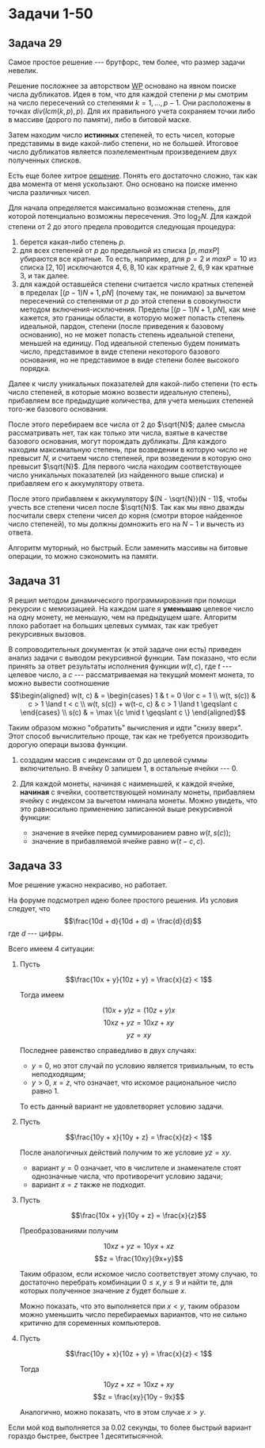 # Задачи 1-50

## Задача 29

Самое простое решение --- брутфорс, тем более, что размер задачи невелик.

Решение посложнее за авторством [WP](https://projecteuler.net/action=redirect;post_id=92910) основано на явном поиске числа дубликатов.
Идея в том, что для каждой степени $p$ мы смотрим на число пересечений со степенями $k = 1, \dots, p-1$.
Они расположены в точках $div(lcm(k, p), p)$.
Для их правильного учета сохраняем точки либо в массиве (дорого по памяти), либо в битовой маске.

Затем находим число **истинных** степеней, то есть чисел, которые представимы в виде какой-либо степени, но не большей.
Итоговое число дубликатов является поэлелементным произведением двух полученных списков.

Есть еще более хитрое [решение](https://projecteuler.net/action=redirect;post_id=93014).
Понять его достаточно сложно, так как два момента от меня ускользают.
Оно основано на поиске именно числа различных чисел.

Для начала определяется максимально возможная степень, для которой потенциально возможны пересечения.
Это $\log_2 N$.
Для каждой степени от 2 до этого предела проводится следующая процедура:

1. берется какая-либо степень $p$.
2. для всех степеней от $p$ до предельной из списка $[p, maxP]$ убираются все кратные.
   То есть, например, для $p = 2$ и $maxP = 10$ из списка $[2, 10]$ исключаются $4, 6, 8, 10$ как кратные 2, $6, 9$ как кратные 3, и так далее.
3. для каждой оставшейся степени считается число кратных степеней в пределах $[(p-1)N+1, pN]$ (почему так, не понимаю) за вычетом пересечений со степенями от $p$ до этой степени в совокупности методом включения-исключения.
Пределы $[(p-1)N+1, pN]$, как мне кажется, это границы области, в которую может попасть степень идеальной, пардон, степени (после приведения к базовому основанию), но не может попасть степень идеальной степени, меньшей на единицу.
Под идеальной степенью будем понимать число, представимое в виде степени некоторого базового основания, но не представимое в виде степени более высокого порядка.

Далее к числу уникальных показателей для какой-либо степени (то есть число степеней, в которые можно возвести идеальную степень), прибавляем все предыдущие количества, для учета меньших степеней того-же базового основания.

После этого перебираем все числа от 2 до $\sqrt{N}$; далее смысла рассматривать нет, так как только эти числа, взятые в качестве базового основания, могут порождать дубликаты.
Для каждого находим максимальную степень, при возведении в которую число не превысит $N$, и считаем число степеней, при возведении в которую оно превысит $\sqrt{N}$.
Для первого числа находим соответствующее число уникальных показателей (из найденного выше списка) и прибавляем его к аккумулятору ответа.

После этого прибавляем к аккумулятору $(N - \sqrt{N})(N - 1)$, чтобы учесть все степени чисел после $\sqrt{N}$.
Так как мы явно дважды посчитали сверх степени чисел до корня (смотри второе найденное число степеней), то мы должны домножить его на $N-1$ и вычесть из ответа.

Алгоритм муторный, но быстрый. Если заменить массивы на битовые операции, то можно сэкономить на памяти.

## Задача 31

Я решил методом динамического программирования при помощи рекурсии с мемоизацией.
На каждом шаге я **уменьшаю** целевое число на одну монету, не меньшую, чем на предыдущем шаге.
Алгоритм плохо работает на больших целевых суммах, так как требует рекурсивных вызовов.

В сопроводительных документах (к этой задаче они есть) приведен анализ задачи с выводом рекурсивной функции.
Там показано, что если принять за ответ результаты исполнения функции $w(t, c)$, где $t$ --- целевое число, а $c$ --- рассматриваемая на текущий момент монета, то можно вывести соотношение
$$\begin{aligned}
w(t, c) & = \begin{cases}
	1 & t = 0 \lor c = 1 \\
	w(t, s(c)) & c > 1 \land t < c \\
	w(t, s(c)) + w(t-c, c) & c > 1 \land t \geqslant c
\end{cases} \\
s(c) & = \max \{c \mid t \geqslant c \}
\end{aligned}$$

Таким образом можно "обратить" вычисления и идти "снизу вверх".
Этот способ вычислительно проще, так как не требуется производить дорогую операци вызова функции.

1. создадим массив с индексами от 0 до целевой суммы включительно.
   В ячейку 0 запишем 1, в остальные ячейки --- 0.
2. Для каждой монеты, начиная с наименьшей, к каждой ячейке, **начиная** с ячейки, соответствующей номиналу монеты, прибавляем ячейку с индексом за вычетом нминала монеты.
   Можно увидеть, что это равносильно применению записанной выше рекурсивной функции:

   * значение в ячейке перед суммированием равно $w(t, s(c))$;
   * значение в прибавляемой ячейке равно $w(t-c, c)$.

## Задача 33

Мое решение ужасно некрасиво, но работает.

На форуме подсмотрел идею более простого решения.
Из условия следует, что
$$\frac{10d + d}{10d + d} = \frac{d}{d}$$
где $d$ --- цифры.

Всего имеем 4 ситуации:

1. Пусть

   $$\frac{10x + y}{10z + y} = \frac{x}{z} < 1$$

   Тогда имеем

   $$(10x + y)z = (10z + y)x$$
   $$10xz + yz = 10xz + xy$$
   $$yz = xy$$

   Последнее равенство справедливо в двух случаях:

   * $y = 0$, но этот случай по условию является тривиальным, то есть неподходящим;
   * $y > 0,\ x = z$, что означает, что искомое рациональное число равно 1.

   То есть данный вариант не удовлетворяет условию задачи.

2. Пусть

   $$\frac{10y + x}{10y + z} = \frac{x}{z} < 1$$

   После аналогичных действий получим то же условие $yz = xy$.

   * вариант $y=0$ означает, что в числителе и знаменателе стоят однозначные числа, что противоречит условию задачи;
   * вариант $x = z$ также не подходит.

3. Пусть

   $$\frac{10x + y}{10y + z} = \frac{x}{z}$$

   Преобразованиями получим

   $$10xz + yz = 10yx + xz$$
   $$z = \frac{10xy}{9x+y}$$

   Таким образом, если искомое число соответствует этому случаю, то достаточно перебрать комбинации $0 \leqslant x,y \leqslant 9$ и найти те, для которых полученное значение $z$ будет больше $x$.

   Можно показать, что это выполняется при $x < y$, таким образом можно уменьшить число перебираемых вариантов, что не сильно критично для соременных компьютеров.

4. Пусть

   $$\frac{10y + x}{10z + y} = \frac{x}{z} < 1$$

   Тогда

   $$10yz + xz = 10xz + xy$$
   $$z = \frac{xy}{10y - 9x}$$

   Аналогично, можно показать, что в этом случае $x > y$.

Если мой код выполняется за 0.02 секунды, то более быстрый вариант гораздо быстрее, быстрее 1 десятитысячной.
